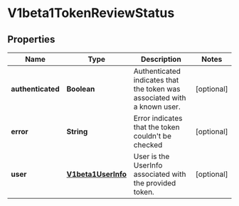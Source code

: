 
# V1beta1TokenReviewStatus

## Properties
Name | Type | Description | Notes
------------ | ------------- | ------------- | -------------
**authenticated** | **Boolean** | Authenticated indicates that the token was associated with a known user. |  [optional]
**error** | **String** | Error indicates that the token couldn&#39;t be checked |  [optional]
**user** | [**V1beta1UserInfo**](V1beta1UserInfo.md) | User is the UserInfo associated with the provided token. |  [optional]



